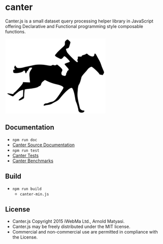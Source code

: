 # canter
Canter.js is a small dataset query processing helper library in JavaScript offering Declarative and Functional programming style composable functions.

![Canter Logo](https://raw.githubusercontent.com/loganis/canter/master/docs/canter.png)

## Documentation

  - `npm run doc`
  - [Canter Source Documentation](http://docs.loganis.com/canter/docs/canter.html)
  - `npm run test`
  - [Canter Tests](http://docs.loganis.com/canter/test/index.html)
  - [Canter Benchmarks](http://docs.loganis.com/canter/test/benchmark.html)

## Build

  - `npm run build`
    - `canter-min.js`

## License

  - Canter.js Copyright 2015 iWebMa Ltd., Arnold Matyasi. 
  - Canter.js may be freely distributed under the MIT license.
  - Commercial and non-commercial use are permitted in compliance with the License.